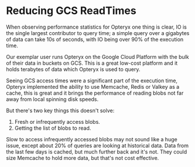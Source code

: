 # Reducing GCS ReadTimes

When observing performance statistics for Opteryx one thing is clear, IO is the single largest contributor to query time; a simple query over a gigabytes of data can take 10s of seconds, with IO being over 90% of the execution time.

Our exemplar user runs Opteryx on the Google Cloud Platform with the bulk of their data in buckets on GCS. This is a great low-cost platform and it holds terabytes of data which Opteryx is used to query.

Seeing GCS access times were a significant part of the execution time, Opteryx implemented the ability to use Memcache, Redis or Valkey as a cache, this is great and it brings the performance of reading blobs not far away from local spinning disk speeds.

But there's two key things this doesn't solve:
1) Fresh or infrequently access blobs.
2) Getting the list of blobs to read.

Slow to access infrequently accessed blobs may not sound like a huge issue, except about 20% of queries are looking at historical data. Data from the last few days is cached, but much further back and it's not. They could size Memcache to hold more data, but that's not cost effective.

